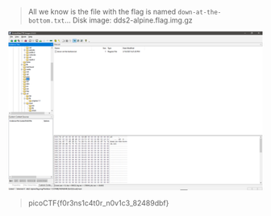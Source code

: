 > All we know is the file with the flag is named `down-at-the-bottom.txt`... Disk image: dds2-alpine.flag.img.gz

![image0](./image0.png)

> picoCTF{f0r3ns1c4t0r_n0v1c3_82489dbf}